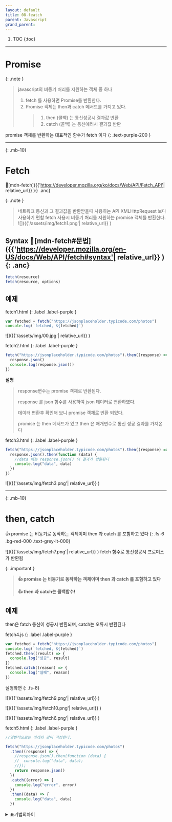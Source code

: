 ```yaml
---
layout: default
title: 08-featch
parent: Javascript
grand_parent:
---
```




1. TOC
{:toc}

---

# Promise

{: .note }

> javascript의 비동기 처리를 지원하는 객체 중 하나
>
> 1. fetch 를 사용하면 Promise를 반환한다.
> 1. Promise 객체는 then과 catch 메서드를 가지고 있다.
>    > 1. then (콜백) 는 통신성공시 결과값 반환
>    > 1. catch (콜백) 는 통신에러시 결과값 반환

promise 객체를 반환하는 대표적인 함수가 fetch 이다
{: .text-purple-200 }

---

{: .mb-10}

# Fetch

🔗[mdn-fetch]({{'https://developer.mozilla.org/ko/docs/Web/API/Fetch_API'| relative_url}} ){: .anc}

{: .note }

> 네트워크 통신과 그 결과값을 반환받을때 사용하는 API
> XMLHttpRequest 보다 사용하기 편함
> fetch 사용시 비동기 처리를 지원하는 promise 객체를 반환한다.
> ![]({{'/assets/img/fetch1.png'| relative_url}} )

## Syntax 🔗[mdn-fetch#문법]({{'https://developer.mozilla.org/en-US/docs/Web/API/fetch#syntax'| relative_url}} ){: .anc}

```js
fetch(resource)
fetch(resource, options)
```

## 예제

fetch1.html
{: .label .label-purple }

```js
var fetched = fetch("https://jsonplaceholder.typicode.com/photos")
console.log(`fetched, ${fetched}`)
```

![]({{'/assets/img/00.jpg'| relative_url}} )

<script async src="//jsfiddle.net/qwerew0/0gc4h1un/embed/"></script>

fetch2.html
{: .label .label-purple }

```javascript
fetch("https://jsonplaceholder.typicode.com/photos").then((response) => {
  response.json()
  console.log(response.json())
})
```

<script async src="//jsfiddle.net/qwerew0/0gc4h1un/2/embed/"></script>

**설명**

> response변수는 promise 객체로 반환된다.
>
> response 를 json 함수를 사용하여 json 데이터로 변환하였다.
>
> 데이터 변환후 확인해 보니 promise 객체로 반환 되었다.
>
> promise 는 then 메서드가 있고 then 은 매개변수로 통신 성공 결과를 가져온다

fetch3.html
{: .label .label-purple }

```javascript
fetch("https://jsonplaceholder.typicode.com/photos").then((response) => {
  response.json().then(function (data) {
    //data 에는 response.json() 의 결과가 반환된다
    console.log("data", data)
  })
})
```

<script async src="//jsfiddle.net/qwerew0/0gc4h1un/3/embed/"></script>

![]({{'/assets/img/fetch3.png'| relative_url}} )


---

{: .mb-10}

# then, catch

👍 promise 는 비동기로 동작하는 객체이며 then 과 catch 를 포함하고 있다
{: .fs-6 .bg-red-000 .text-grey-lt-000}

![]({{'/assets/img/fetch7.png'| relative_url}} )
fetch 함수로 통신성공시 프로미스가 반환됨

{: .important }

> **👍 promise 는 비동기로 동작하는 객체이며 then 과 catch 를 포함하고 있다**
>
> **👍 then 과 catch는 콜백함수!**

## 예제

then은 fatch 통신이 성공시 반환되며, catch는 오류시 반환된다

fetch4.js
{: .label .label-purple }

```js
var fetched = fetch("https://jsonplaceholder.typicode.com/photos")
console.log(`fetched, ${fetched}`)
fetched.then((result) => {
  console.log("성공", result)
})
fetched.catch((reason) => {
  console.log("실패", reason)
})
```

실행화면
{: .fs-8}

![]({{'/assets/img/fetch9.png'| relative_url}} )


![]({{'/assets/img/fetch10.png'| relative_url}} )


![]({{'/assets/img/fetch6.png'| relative_url}} )


fetch5.html
{: .label .label-purple }

```javascript
//일반적으로는 아래와 같이 작성한다.

fetch("https://jsonplaceholder.typicode.com/photos")
  .then((response) => {
    //response.json().then(function (data) {
    //  console.log("data", data);
    //});
    return response.json()
  })
  .catch((error) => {
    console.log("error", error)
  })
  .then((data) => {
    console.log("data", data)
  })
```

<details markdown='block'>
  <summary>
    <span class="text-red-300">표기법의차이</span>
  </summary>
  1. nesting⇒ then 안에 .then 을 쓰는 1번 방식
  2. chaning⇒ then 과 then 을 연결해서 쓰는 2번 방식
  ![]({{'/assets/img/fetch5.png'| relative_url}} )
</details>
